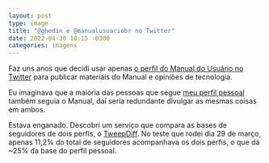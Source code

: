 ```yaml
---
layout: post
type: image
title: "@ghedin e @manualusuariobr no Twitter"
date: 2022-04-30 10:15 -0300
categories: imagens
---
```

Faz uns anos que decidi usar apenas [o perfil do Manual do Usuário no Twitter](https://twitter.com/manualusuariobr) para publicar materiais do Manual e opiniões de tecnologia.

Eu imaginava que a maioria das pessoas que segue [meu perfil pessoal](https://twitter.com/ghedin) também seguia o Manual, daí seria redundante divulgar as mesmas coisas em ambos.

Estava enganado. Descobri um serviço que compara as bases de seguidores de dois perfis, o [TweepDiff](https://www.tweepdiff.com/). No teste que rodei dia 29 de março, apenas 11,2% do total de seguidores acompanhava os dois perfis, o que dá ~25% da base do perfil pessoal.